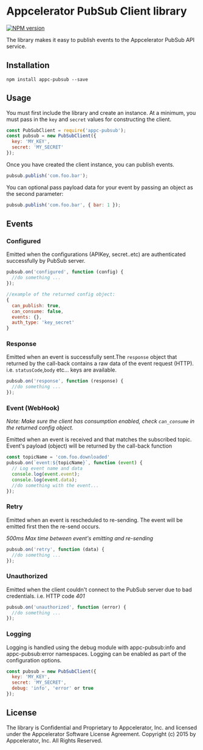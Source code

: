 # Appcelerator PubSub Client library

 [![NPM version](https://badge.fury.io/js/appc-pubsub.svg)](http://badge.fury.io/js/appc-pubsub)

The library makes it easy to publish events to the Appcelerator PubSub API service.

## Installation

    npm install appc-pubsub --save

## Usage

You must first include the library and create an instance.  At a minimum, you must pass in the `key` and `secret` values for constructing the client.

```javascript
const PubSubClient = require('appc-pubsub');
const pubsub = new PubSubClient({
  key: 'MY_KEY',
  secret: 'MY_SECRET'
});
```

Once you have created the client instance, you can publish events.

```javascript
pubsub.publish('com.foo.bar');
```

You can optional pass payload data for your event by passing an object as the second parameter:

```javascript
pubsub.publish('com.foo.bar', { bar: 1 });
```
## Events

### Configured
Emitted when the configurations (APIKey, secret..etc) are authenticated successfully by PubSub server.

```javascript
pubsub.on('configured', function (config) {
  //do something ...
});

//example of the returned config object: 
{
  can_publish: true,
  can_consume: false,
  events: {},
  auth_type: 'key_secret'
}
```

### Response
Emitted when an event is successfully sent.The `response` object that returned by the call-back contains a raw data of the event request (HTTP). i.e. `statusCode`,`body` etc... keys are available.

```javascript
pubsub.on('response', function (response) {
  //do something ...
});
```

### Event (WebHook)
*Note: Make sure the client has consumption enabled, check `can_consume` in the returned config object.*

Emitted when an event is received and that matches the subscribed topic.
Event's payload (object) will be returned by the call-back function

```javascript
const topicName = 'com.foo.downloaded'
pubsub.on(`event:${topicName}`, function (event) {
  // Log event name and data
  console.log(event.event);
  console.log(event.data);
  //do something with the event...
});
```

### Retry
Emitted when an event is rescheduled to re-sending. The event will be emitted first then the re-send occurs.

 *500ms Max time between event's emitting and re-sending*

```javascript
pubsub.on('retry', function (data) {
  //do something ...
});
```

### Unauthorized
Emitted when the client couldn't connect to the PubSub server due to bad credentials. i.e. HTTP code *401*

```javascript
pubsub.on('unauthorized', function (error) {
  //do something ...
});
```

### Logging

Logging is handled using the debug module with appc-pubsub:info and appc-pubsub:error namespaces. Logging can be enabled as part of the configuration options.

```javascript
const pubsub = new PubSubClient({
  key: 'MY_KEY',
  secret: 'MY_SECRET',
  debug: 'info', 'error' or true
});
```

## License

The library is Confidential and Proprietary to Appcelerator, Inc. and licensed under the Appcelerator Software License Agreement. Copyright (c) 2015 by Appcelerator, Inc. All Rights Reserved.
